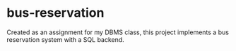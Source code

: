 # bus-reservation
Created as an assignment for my DBMS class, this project implements a bus reservation system with a SQL backend.
